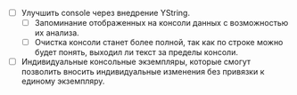 - [ ] Улучшить console через внедрение YString.
    - [ ] Запоминание отображенных на консоли данных c возможностью их анализа.
    - [ ] Очистка консоли станет более полной, так как по строке можно будет понять, выходил ли текст за пределы консоли.
- [ ] Индивидуальные консольные экземпляры, которые смогут позволить вносить индивидуальные изменения без привязки к единому экземпляру.